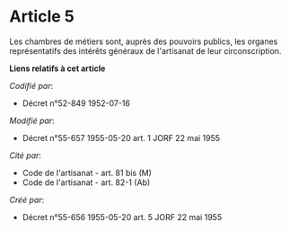 # Article 5

Les chambres de métiers sont, auprès des pouvoirs publics, les organes représentatifs des intérêts généraux de l'artisanat de
leur circonscription.

**Liens relatifs à cet article**

_Codifié par_:

  - Décret n°52-849 1952-07-16

_Modifié par_:

  - Décret n°55-657 1955-05-20 art. 1 JORF 22 mai 1955

_Cité par_:

  - Code de l'artisanat - art. 81 bis (M)
  - Code de l'artisanat - art. 82-1 (Ab)

_Créé par_:

  - Décret n°55-656 1955-05-20 art. 5 JORF 22 mai 1955
